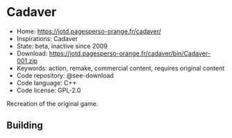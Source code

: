 # Cadaver

- Home: https://jotd.pagesperso-orange.fr/cadaver/
- Inspirations: Cadaver
- State: beta, inactive since 2009
- Download: https://jotd.pagesperso-orange.fr/cadaver/bin/Cadaver-001.zip
- Keywords: action, remake, commercial content, requires original content
- Code repository: @see-download
- Code language: C++
- Code license: GPL-2.0

Recreation of the original game.

## Building
